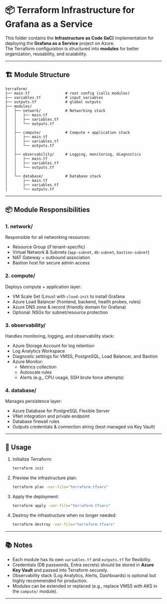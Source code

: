# 📦 Terraform Infrastructure for Grafana as a Service

This folder contains the **Infrastructure as Code (IaC)** implementation for deploying the **Grafana as a Service** project on Azure.  
The Terraform configuration is structured into **modules** for better organization, reusability, and scalability.  

---

## 🏗️ Module Structure

```
terraform/
├── main.tf                # root config (calls modules)
├── variables.tf           # input variables
├── outputs.tf             # global outputs
├── modules/
│   ├── network/           # Networking stack
│   │   ├── main.tf
│   │   ├── variables.tf
│   │   └── outputs.tf
│   │
│   ├── compute/           # Compute + application stack
│   │   ├── main.tf
│   │   ├── variables.tf
│   │   └── outputs.tf
│   │
│   ├── observability/     # Logging, monitoring, diagnostics
│   │   ├── main.tf
│   │   ├── variables.tf
│   │   └── outputs.tf
│   │
│   └── database/          # Database stack
│       ├── main.tf
│       ├── variables.tf
│       └── outputs.tf
```

---

## 📦 Module Responsibilities

### 1. **network/**
Responsible for all networking resources:
- Resource Group (if tenant-specific)
- Virtual Network & Subnets (`app-subnet`, `db-subnet`, `bastion-subnet`)
- NAT Gateway + outbound association
- Bastion host for secure admin access

### 2. **compute/**
Deploys compute + application layer:
- VM Scale Set (Linux) with `cloud-init` to install Grafana
- Azure Load Balancer (frontend, backend, health probes, rules)
- Azure DNS zone & record (friendly domain for Grafana)
- Optional: NSGs for subnet/resource protection

### 3. **observability/**
Handles monitoring, logging, and observability stack:
- Azure Storage Account for log retention
- Log Analytics Workspace
- Diagnostic settings for VMSS, PostgreSQL, Load Balancer, and Bastion
- Azure Monitor:
  - Metrics collection
  - Autoscale rules
  - Alerts (e.g., CPU usage, SSH brute force attempts)

### 4. **database/**
Manages persistence layer:
- Azure Database for PostgreSQL Flexible Server
- VNet integration and private endpoint
- Database firewall rules
- Outputs credentials & connection string (best managed via Key Vault)

---

## 🚀 Usage

1. Initialize Terraform:
   ```bash
   terraform init
   ```

2. Preview the infrastructure plan:
   ```bash
   terraform plan -var-file="terraform.tfvars"
   ```

3. Apply the deployment:
   ```bash
   terraform apply -var-file="terraform.tfvars"
   ```

4. Destroy the infrastructure when no longer needed:
   ```bash
   terraform destroy -var-file="terraform.tfvars"
   ```

---

## 📚 Notes

- Each module has its own `variables.tf` and `outputs.tf` for flexibility.  
- Credentials (DB passwords, Entra secrets) should be stored in **Azure Key Vault** and passed into Terraform securely.  
- Observability stack (Log Analytics, Alerts, Dashboards) is optional but highly recommended for production.  
- Modules can be extended or replaced (e.g., replace VMSS with AKS in the `compute/` module).  

---
